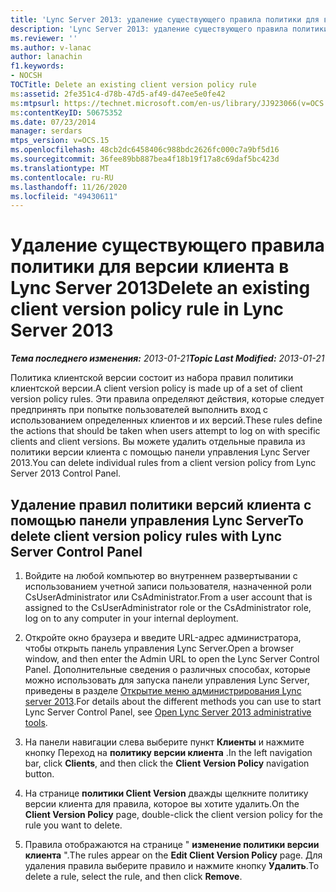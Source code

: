 ```yaml
---
title: 'Lync Server 2013: удаление существующего правила политики для версии клиента'
description: 'Lync Server 2013: удаление существующего правила политики для версии клиента.'
ms.reviewer: ''
ms.author: v-lanac
author: lanachin
f1.keywords:
- NOCSH
TOCTitle: Delete an existing client version policy rule
ms:assetid: 2fe351c4-d78b-47d5-af49-d47ee5e0fe42
ms:mtpsurl: https://technet.microsoft.com/en-us/library/JJ923066(v=OCS.15)
ms:contentKeyID: 50675352
ms.date: 07/23/2014
manager: serdars
mtps_version: v=OCS.15
ms.openlocfilehash: 48cb2dc6458406c988bdc2626fc000c7a9bf5d16
ms.sourcegitcommit: 36fee89bb887bea4f18b19f17a8c69daf5bc423d
ms.translationtype: MT
ms.contentlocale: ru-RU
ms.lasthandoff: 11/26/2020
ms.locfileid: "49430611"
---
```

# <a name="delete-an-existing-client-version-policy-rule-in-lync-server-2013"></a><span data-ttu-id="56329-103">Удаление существующего правила политики для версии клиента в Lync Server 2013</span><span class="sxs-lookup"><span data-stu-id="56329-103">Delete an existing client version policy rule in Lync Server 2013</span></span>

<div data-xmlns="http://www.w3.org/1999/xhtml">

<div class="topic" data-xmlns="http://www.w3.org/1999/xhtml" data-msxsl="urn:schemas-microsoft-com:xslt" data-cs="https://msdn.microsoft.com/">

<div data-asp="https://msdn2.microsoft.com/asp">



</div>

<div id="mainSection">

<div id="mainBody"><span data-ttu-id="56329-104">

<span> </span></span><span class="sxs-lookup"><span data-stu-id="56329-104">

<span> </span></span></span>

<span data-ttu-id="56329-105">_**Тема последнего изменения:** 2013-01-21_</span><span class="sxs-lookup"><span data-stu-id="56329-105">_**Topic Last Modified:** 2013-01-21_</span></span>

<span data-ttu-id="56329-106">Политика клиентской версии состоит из набора правил политики клиентской версии.</span><span class="sxs-lookup"><span data-stu-id="56329-106">A client version policy is made up of a set of client version policy rules.</span></span> <span data-ttu-id="56329-107">Эти правила определяют действия, которые следует предпринять при попытке пользователей выполнить вход с использованием определенных клиентов и их версий.</span><span class="sxs-lookup"><span data-stu-id="56329-107">These rules define the actions that should be taken when users attempt to log on with specific clients and client versions.</span></span> <span data-ttu-id="56329-108">Вы можете удалить отдельные правила из политики версии клиента с помощью панели управления Lync Server 2013.</span><span class="sxs-lookup"><span data-stu-id="56329-108">You can delete individual rules from a client version policy from Lync Server 2013 Control Panel.</span></span>

<div>

## <a name="to-delete-client-version-policy-rules-with-lync-server-control-panel"></a><span data-ttu-id="56329-109">Удаление правил политики версий клиента с помощью панели управления Lync Server</span><span class="sxs-lookup"><span data-stu-id="56329-109">To delete client version policy rules with Lync Server Control Panel</span></span>

1.  <span data-ttu-id="56329-110">Войдите на любой компьютер во внутреннем развертывании с использованием учетной записи пользователя, назначенной роли CsUserAdministrator или CsAdministrator.</span><span class="sxs-lookup"><span data-stu-id="56329-110">From a user account that is assigned to the CsUserAdministrator role or the CsAdministrator role, log on to any computer in your internal deployment.</span></span>

2.  <span data-ttu-id="56329-111">Откройте окно браузера и введите URL-адрес администратора, чтобы открыть панель управления Lync Server.</span><span class="sxs-lookup"><span data-stu-id="56329-111">Open a browser window, and then enter the Admin URL to open the Lync Server Control Panel.</span></span> <span data-ttu-id="56329-112">Дополнительные сведения о различных способах, которые можно использовать для запуска панели управления Lync Server, приведены в разделе [Открытие меню администрирования Lync server 2013](lync-server-2013-open-lync-server-administrative-tools.md).</span><span class="sxs-lookup"><span data-stu-id="56329-112">For details about the different methods you can use to start Lync Server Control Panel, see [Open Lync Server 2013 administrative tools](lync-server-2013-open-lync-server-administrative-tools.md).</span></span>

3.  <span data-ttu-id="56329-113">На панели навигации слева выберите пункт **Клиенты** и нажмите кнопку Переход на **политику версии клиента** .</span><span class="sxs-lookup"><span data-stu-id="56329-113">In the left navigation bar, click **Clients**, and then click the **Client Version Policy** navigation button.</span></span>

4.  <span data-ttu-id="56329-114">На странице **политики Client Version** дважды щелкните политику версии клиента для правила, которое вы хотите удалить.</span><span class="sxs-lookup"><span data-stu-id="56329-114">On the **Client Version Policy** page, double-click the client version policy for the rule you want to delete.</span></span>

5.  <span data-ttu-id="56329-115">Правила отображаются на странице " **изменение политики версии клиента** ".</span><span class="sxs-lookup"><span data-stu-id="56329-115">The rules appear on the **Edit Client Version Policy** page.</span></span> <span data-ttu-id="56329-116">Для удаления правила выберите правило и нажмите кнопку **Удалить**.</span><span class="sxs-lookup"><span data-stu-id="56329-116">To delete a rule, select the rule, and then click **Remove**.</span></span>

<span data-ttu-id="56329-117"></div>

</div>

<span> </span>

</div>

</div>

</span><span class="sxs-lookup"><span data-stu-id="56329-117"></div>

</div>

<span> </span>

</div>

</div>

</span></span></div>

